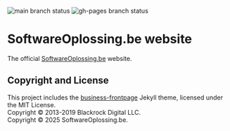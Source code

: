 ![main branch status](https://img.shields.io/github/actions/workflow/status/softwareoplossing/softwareoplossing.github.io/validate.yml?logo=github&label=main)
![gh-pages branch status](https://img.shields.io/github/actions/workflow/status/softwareoplossing/softwareoplossing.github.io/pages/pages-build-deployment?logo=github&label=gh-pages)


# SoftwareOplossing.be website

The official [SoftwareOplossing.be](https://softwareoplossing.be) website.

## Copyright and License

This project includes the [business-frontpage](https://business-frontpage.webjeda.com/) Jekyll theme, licensed under the MIT License.  
Copyright © 2013-2019 Blackrock Digital LLC.  
Copyright © 2025 SoftwareOplossing.be.
